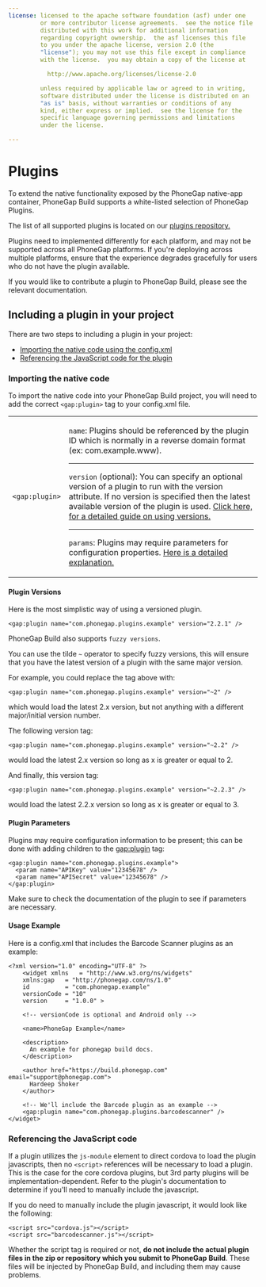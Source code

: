 ```yaml
---
license: licensed to the apache software foundation (asf) under one
         or more contributor license agreements.  see the notice file
         distributed with this work for additional information
         regarding copyright ownership.  the asf licenses this file
         to you under the apache license, version 2.0 (the
         "license"); you may not use this file except in compliance
         with the license.  you may obtain a copy of the license at

           http://www.apache.org/licenses/license-2.0

         unless required by applicable law or agreed to in writing,
         software distributed under the license is distributed on an
         "as is" basis, without warranties or conditions of any
         kind, either express or implied.  see the license for the
         specific language governing permissions and limitations
         under the license.

---
```


# Plugins

To extend the native functionality exposed by the PhoneGap native-app container, PhoneGap Build supports a white-listed selection of PhoneGap Plugins.

The list of all supported plugins is located on our
  <a href="https://build.phonegap.com/plugins" target="_blank">plugins repository.</a>

Plugins need to implemented differently for each platform, and may not be supported across all PhoneGap platforms. If you're deploying across multiple platforms, ensure that the experience degrades gracefully for users who do not have the plugin available.

If you would like to contribute a plugin to PhoneGap Build, please see the relevant documentation.

## Including a plugin in your project

There are two steps to including a plugin in your project: 

  - <a href="#importing-config">Importing the native code using the config.xml</a>
  - <a href="#importing-native">Referencing the JavaScript code for the plugin</a>

<a id="importing-config"></a>
### Importing the native code

To import the native code into your PhoneGap Build project, you will need to add the correct `<gap:plugin>` tag to your config.xml file.

<table class="table">
  <tr>
    <td><code>&lt;gap:plugin&gt;</code></td>
    <td>
        <p>
          <code>name</code>: Plugins should be referenced by the plugin ID which is
          normally in a reverse domain format (ex: com.example.www).
        </p>
        <hr>
        <p>
          <code>version</code> (optional): You can specify an optional version of a
          plugin to run with the version attribute. If no version is specified
          then the latest available version of the plugin is used. <a href="#plugin-versions">Click here, for a detailed guide on
          using versions.</a>
        </p>
        <hr>
        <p>
          <code>params</code>: Plugins may require parameters for configuration
          properties. <a href="#plugin-params">Here is a detailed explanation.</a>
        </p>
    </td>
  </tr>
</table>

<a id="plugin-versions"></a>
#### Plugin Versions

Here is the most simplistic way of using a versioned plugin.

    <gap:plugin name="com.phonegap.plugins.example" version="2.2.1" />

PhoneGap Build also supports `fuzzy versions`.

You can use the tilde `~` operator to specify fuzzy versions, this will ensure that you have the latest version of a plugin with the same major version.

For example, you could replace the tag above with:

    <gap:plugin name="com.phonegap.plugins.example" version="~2" />

which would load the latest 2.x version, but not anything with a different major/initial version number.

The following version tag:

    <gap:plugin name="com.phonegap.plugins.example" version="~2.2" />

would load the latest 2.x version so long as x is greater or equal to 2.

And finally, this version tag:

    <gap:plugin name="com.phonegap.plugins.example" version="~2.2.3" />

would load the latest 2.2.x version so long as x is greater or equal to 3.

<a id="plugin-params"></a>
#### Plugin Parameters

Plugins may require configuration information to be present; this can be done with adding <param> children to the <gap:plugin> tag:

    <gap:plugin name="com.phonegap.plugins.example">
      <param name="APIKey" value="12345678" />
      <param name="APISecret" value="12345678" />
    </gap:plugin>

<i class="glyphicon glyphicon-check"></i> Make sure to check the documentation of the plugin to see if parameters are necessary.

#### Usage Example

Here is a config.xml that includes the Barcode Scanner plugins as an example:

    <?xml version="1.0" encoding="UTF-8" ?>
        <widget xmlns   = "http://www.w3.org/ns/widgets"
        xmlns:gap   = "http://phonegap.com/ns/1.0"
        id          = "com.phonegap.example"
        versionCode = "10" 
        version     = "1.0.0" >

        <!-- versionCode is optional and Android only -->

        <name>PhoneGap Example</name>

        <description>
          An example for phonegap build docs. 
        </description>

        <author href="https://build.phonegap.com" email="support@phonegap.com">
          Hardeep Shoker 
        </author>

        <!-- We'll include the Barcode plugin as an example -->
        <gap:plugin name="com.phonegap.plugins.barcodescanner" />
    </widget>

<a id="importing-native"></a>
### Referencing the JavaScript code

If a plugin utilizes the ```js-module``` element to direct cordova to load the plugin javascripts, then no ```<script>``` references will be necessary to load a plugin. This is the case for the core cordova plugins, but 3rd party plugins will be implementation-dependent. Refer to the plugin's documentation to determine if you'll need to manually include the javascript.

If you do need to manually include the plugin javascript, it would look like the following:

    <script src="cordova.js"></script>
    <script src="barcodescanner.js"></script>

Whether the script tag is required or not, **do not include the actual plugin files in the zip or repository which you submit to PhoneGap Build**. These files will be injected by PhoneGap Build, and including them may cause problems.

